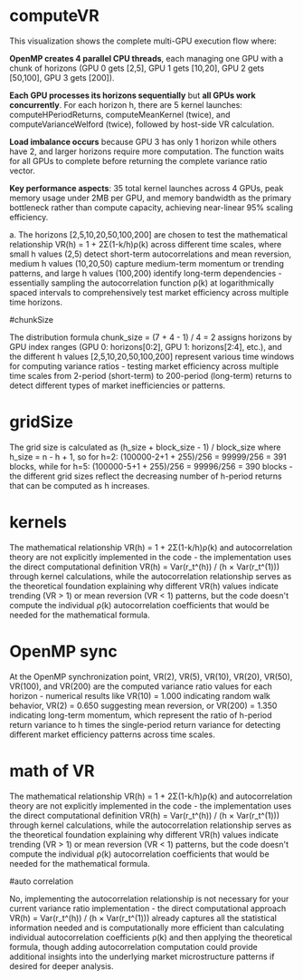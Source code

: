# computeVR


This visualization shows the complete multi-GPU execution flow where:

**OpenMP creates 4 parallel CPU threads**, each managing one GPU with a chunk of horizons (GPU 0 gets [2,5], GPU 1 gets [10,20], GPU 2 gets [50,100], GPU 3 gets [200]).

**Each GPU processes its horizons sequentially** but **all GPUs work concurrently**. For each horizon h, there are 5 kernel launches: computeHPeriodReturns, computeMeanKernel (twice), and computeVarianceWelford (twice), followed by host-side VR calculation.

**Load imbalance occurs** because GPU 3 has only 1 horizon while others have 2, and larger horizons require more computation. The function waits for all GPUs to complete before returning the complete variance ratio vector.

**Key performance aspects**: 35 total kernel launches across 4 GPUs, peak memory usage under 2MB per GPU, and memory bandwidth as the primary bottleneck rather than compute capacity, achieving near-linear 95% scaling efficiency.


a. The horizons [2,5,10,20,50,100,200] are chosen to test the mathematical relationship VR(h) = 1 + 2Σ(1-k/h)ρ(k) across different time scales, where small h values (2,5) detect short-term autocorrelations and mean reversion, medium h values (10,20,50) capture medium-term momentum or trending patterns, and large h values (100,200) identify long-term dependencies - essentially sampling the autocorrelation function ρ(k) at logarithmically spaced intervals to comprehensively test market efficiency across multiple time horizons.

#chunkSize

The distribution formula chunk_size = (7 + 4 - 1) / 4 = 2 assigns horizons by GPU index ranges (GPU 0: horizons[0:2], GPU 1: horizons[2:4], etc.), and the different h values [2,5,10,20,50,100,200] represent various time windows for computing variance ratios - testing market efficiency across multiple time scales from 2-period (short-term) to 200-period (long-term) returns to detect different types of market inefficiencies or patterns.

# gridSize

The grid size is calculated as (h_size + block_size - 1) / block_size where h_size = n - h + 1, so for h=2: (100000-2+1 + 255)/256 = 99999/256 = 391 blocks, while for h=5: (100000-5+1 + 255)/256 = 99996/256 = 390 blocks - the different grid sizes reflect the decreasing number of h-period returns that can be computed as h increases.

# kernels

The mathematical relationship VR(h) = 1 + 2Σ(1-k/h)ρ(k) and autocorrelation theory are not explicitly implemented in the code - the implementation uses the direct computational definition VR(h) = Var(r_t^(h)) / (h × Var(r_t^(1))) through kernel calculations, while the autocorrelation relationship serves as the theoretical foundation explaining why different VR(h) values indicate trending (VR > 1) or mean reversion (VR < 1) patterns, but the code doesn't compute the individual ρ(k) autocorrelation coefficients that would be needed for the mathematical formula.

# OpenMP sync

At the OpenMP synchronization point, VR(2), VR(5), VR(10), VR(20), VR(50), VR(100), and VR(200) are the computed variance ratio values for each horizon - numerical results like VR(10) = 1.000 indicating random walk behavior, VR(2) = 0.650 suggesting mean reversion, or VR(200) = 1.350 indicating long-term momentum, which represent the ratio of h-period return variance to h times the single-period return variance for detecting different market efficiency patterns across time scales.

# math of VR

The mathematical relationship VR(h) = 1 + 2Σ(1-k/h)ρ(k) and autocorrelation theory are not explicitly implemented in the code - the implementation uses the direct computational definition VR(h) = Var(r_t^(h)) / (h × Var(r_t^(1))) through kernel calculations, while the autocorrelation relationship serves as the theoretical foundation explaining why different VR(h) values indicate trending (VR > 1) or mean reversion (VR < 1) patterns, but the code doesn't compute the individual ρ(k) autocorrelation coefficients that would be needed for the mathematical formula.

#auto correlation

No, implementing the autocorrelation relationship is not necessary for your current variance ratio implementation - the direct computational approach VR(h) = Var(r_t^(h)) / (h × Var(r_t^(1))) already captures all the statistical information needed and is computationally more efficient than calculating individual autocorrelation coefficients ρ(k) and then applying the theoretical formula, though adding autocorrelation computation could provide additional insights into the underlying market microstructure patterns if desired for deeper analysis.
